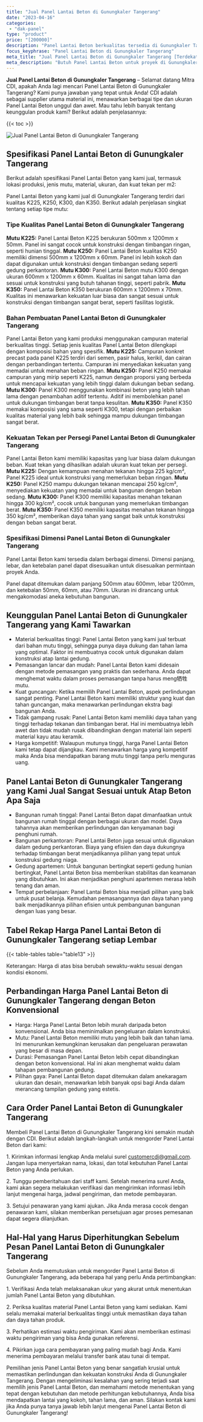 ```yaml
---
title: "Jual Panel Lantai Beton di Gunungkaler Tangerang"
date: "2023-04-16"
categories:
 - "dak-panel"
type: "product"
price: "[200000]"
description: "Panel Lantai Beton berkualitas tersedia di Gunungkaler Tangerang. Panel Lantai Beton dirancang untuk kebutuhan konstruksi modern dengan performa andalan. Hubungi kami sekarang."
focus_keyphrase: "Panel Lantai Beton di Gunungkaler Tangerang"
meta_title: "Jual Panel Lantai Beton di Gunungkaler Tangerang [Terdekat] - CDI"
meta_description: "Butuh Panel Lantai Beton untuk proyek di Gunungkaler Tangerang?. Tersedia Panel Lantai Beton premium untuk pembangunan. Penawaran spesial hanya di sini."
---
```


**Jual Panel Lantai Beton di Gunungkaler Tangerang** – Selamat datang Mitra CDI, apakah Anda lagi mencari Panel Lantai Beton di Gunungkaler Tangerang? Kami punya jawaban yang tepat untuk Anda! CDI adalah sebagai supplier utama material ini, menawarkan berbagai tipe dan ukuran Panel Lantai Beton unggul dan awet. Mau tahu lebih banyak tentang keunggulan produk kami? Berikut adalah penjelasannya:

{{< toc >}}

![Jual Panel Lantai Beton di Gunungkaler Tangerang](/images/dak-panel/dak-panel-29.jpg)

## Spesifikasi Panel Lantai Beton di Gunungkaler Tangerang

Berikut adalah spesifikasi Panel Lantai Beton yang kami jual, termasuk lokasi produksi, jenis mutu, material, ukuran, dan kuat tekan per m2:

Panel Lantai Beton yang kami jual di Gunungkaler Tangerang terdiri dari kualitas K225, K250, K300, dan K350. Berikut adalah penjelasan singkat tentang setiap tipe mutu:

### Tipe Kualitas Panel Lantai Beton di Gunungkaler Tangerang

**Mutu K225:** Panel Lantai Beton K225 berukuran 500mm x 1200mm x 50mm. Panel ini sangat cocok untuk konstruksi dengan timbangan ringan, seperti hunian tinggal.
**Mutu K250:** Panel Lantai Beton kualitas K250 memiliki dimensi 500mm x 1200mm x 60mm. Panel ini lebih kokoh dan dapat digunakan untuk konstruksi dengan timbangan sedang seperti gedung perkantoran.
**Mutu K300:** Panel Lantai Beton mutu K300 dengan ukuran 600mm x 1200mm x 60mm. Kualitas ini sangat tahan lama dan sesuai untuk konstruksi yang butuh tahanan tinggi, seperti pabrik.
**Mutu K350:** Panel Lantai Beton K350 berukuran 600mm x 1200mm x 70mm. Kualitas ini menawarkan kekuatan luar biasa dan sangat sesuai untuk konstruksi dengan timbangan sangat berat, seperti fasilitas logistik.

### Bahan Pembuatan Panel Lantai Beton di Gunungkaler Tangerang

Panel Lantai Beton yang kami produksi menggunakan campuran material berkualitas tinggi. Setiap jenis kualitas Panel Lantai Beton dilengkapi dengan komposisi bahan yang spesifik.
**Mutu K225:** Campuran konkret precast pada panel K225 terdiri dari semen, pasir halus, kerikil, dan cairan dengan perbandingan tertentu. Campuran ini menyediakan kekuatan yang memadai untuk menahan beban ringan.
**Mutu K250:** Panel K250 memakai campuran yang mirip seperti K225, namun dengan proporsi yang berbeda untuk mencapai kekuatan yang lebih tinggi dalam dukungan beban sedang.
**Mutu K300:** Panel K300 menggunakan kombinasi beton yang lebih tahan lama dengan penambahan aditif tertentu. Aditif ini membolehkan panel untuk dukungan timbangan berat tanpa kesulitan.
**Mutu K350:** Panel K350 memakai komposisi yang sama seperti K300, tetapi dengan perbaikan kualitas material yang lebih baik sehingga mampu dukungan timbangan sangat berat.

### Kekuatan Tekan per Persegi Panel Lantai Beton di Gunungkaler Tangerang

Panel Lantai Beton kami memiliki kapasitas yang luar biasa dalam dukungan beban. Kuat tekan yang dihasilkan adalah ukuran kuat tekan per persegi.
**Mutu K225:** Dengan kemampuan menahan tekanan hingga 225 kg/cm², Panel K225 ideal untuk konstruksi yang memerlukan beban ringan.
**Mutu K250:** Panel K250 mampu dukungan tekanan mencapai 250 kg/cm², menyediakan kekuatan yang memadai untuk bangunan dengan beban sedang.
**Mutu K300:** Panel K300 memiliki kapasitas menahan tekanan hingga 300 kg/cm², cocok untuk bangunan yang memerlukan timbangan berat.
**Mutu K350:** Panel K350 memiliki kapasitas menahan tekanan hingga 350 kg/cm², memberikan daya tahan yang sangat baik untuk konstruksi dengan beban sangat berat.

### Spesifikasi Dimensi Panel Lantai Beton di Gunungkaler Tangerang

Panel Lantai Beton kami tersedia dalam berbagai dimensi. Dimensi panjang, lebar, dan ketebalan panel dapat disesuaikan untuk disesuaikan permintaan proyek Anda.

Panel dapat ditemukan dalam panjang 500mm atau 600mm, lebar 1200mm, dan ketebalan 50mm, 60mm, atau 70mm. Ukuran ini dirancang untuk mengakomodasi aneka kebutuhan bangunan.

## Keunggulan Panel Lantai Beton di Gunungkaler Tangerang yang Kami Tawarkan

*   Material berkualitas tinggi: Panel Lantai Beton yang kami jual terbuat dari bahan mutu tinggi, sehingga punya daya dukung dan tahan lama yang optimal. Faktor ini membuatnya cocok untuk digunakan dalam konstruksi atap lantai gedung.
*   Pemasangan lancar dan mudah: Panel Lantai Beton kami didesain dengan metode pemasangan yang praktis dan sederhana. Anda dapat menghemat waktu dalam proses pemasangan tanpa harus meng牺牲 mutu.
*   Kuat guncangan: Ketika memilih Panel Lantai Beton, aspek perlindungan sangat penting. Panel Lantai Beton kami memiliki struktur yang kuat dan tahan guncangan, maka menawarkan perlindungan ekstra bagi bangunan Anda.
*   Tidak gampang rusak: Panel Lantai Beton kami memiliki daya tahan yang tinggi terhadap tekanan dan timbangan berat. Hal ini membuatnya lebih awet dan tidak mudah rusak dibandingkan dengan material lain seperti material kayu atau keramik.
*   Harga kompetitif: Walaupun mutunya tinggi, harga Panel Lantai Beton kami tetap dapat dijangkau. Kami menawarkan harga yang kompetitif maka Anda bisa mendapatkan barang mutu tinggi tanpa perlu menguras uang.

## Panel Lantai Beton di Gunungkaler Tangerang yang Kami Jual Sangat Sesuai untuk Atap Beton Apa Saja

*   Bangunan rumah tinggal: Panel Lantai Beton dapat dimanfaatkan untuk bangunan rumah tinggal dengan berbagai ukuran dan model. Daya tahannya akan memberikan perlindungan dan kenyamanan bagi penghuni rumah.
*   Bangunan perkantoran: Panel Lantai Beton juga sesuai untuk digunakan dalam gedung perkantoran. Biaya yang efisien dan daya dukungnya terhadap timbangan berat menjadikannya pilihan yang tepat untuk konstruksi gedung niaga.
*   Gedung apartemen: Untuk bangunan bertingkat seperti gedung hunian bertingkat, Panel Lantai Beton bisa memberikan stabilitas dan keamanan yang dibutuhkan. Ini akan menjadikan penghuni apartemen merasa lebih tenang dan aman.
*   Tempat perbelanjaan: Panel Lantai Beton bisa menjadi pilihan yang baik untuk pusat belanja. Kemudahan pemasangannya dan daya tahan yang baik menjadikannya pilihan efisien untuk pembangunan bangunan dengan luas yang besar.

## Tabel Rekap Harga Panel Lantai Beton di Gunungkaler Tangerang setiap Lembar

{{< table-tables table="table13" >}}

Keterangan: Harga di atas bisa berubah sewaktu-waktu sesuai dengan kondisi ekonomi.

## Perbandingan Harga Panel Lantai Beton di Gunungkaler Tangerang dengan Beton Konvensional

*   Harga: Harga Panel Lantai Beton lebih murah daripada beton konvensional. Anda bisa meminimalkan pengeluaran dalam konstruksi.
*   Mutu: Panel Lantai Beton memiliki mutu yang lebih baik dan tahan lama. Ini menurunkan kemungkinan kerusakan dan pengeluaran perawatan yang besar di masa depan.
*   Durasi: Pemasangan Panel Lantai Beton lebih cepat dibandingkan dengan beton konvensional. Hal ini akan menghemat waktu dalam tahapan pembangunan gedung.
*   Pilihan gaya: Panel Lantai Beton dapat ditemukan dalam anekaragam ukuran dan desain, menawarkan lebih banyak opsi bagi Anda dalam merancang tampilan gedung yang estetis.

## Cara Order Panel Lantai Beton di Gunungkaler Tangerang

Membeli Panel Lantai Beton di Gunungkaler Tangerang kini semakin mudah dengan CDI. Berikut adalah langkah-langkah untuk mengorder Panel Lantai Beton dari kami:

1\.  Kirimkan informasi lengkap Anda melalui surel customercdi@gmail.com. Jangan lupa menyertakan nama, lokasi, dan total kebutuhan Panel Lantai Beton yang Anda perlukan.

2\.  Tunggu pemberitahuan dari staff kami. Setelah menerima surel Anda, kami akan segera melakukan verifikasi dan mengirimkan informasi lebih lanjut mengenai harga, jadwal pengiriman, dan metode pembayaran.

3\.  Setujui penawaran yang kami ajukan. Jika Anda merasa cocok dengan penawaran kami, silakan memberikan persetujuan agar proses pemesanan dapat segera dilanjutkan.

## Hal-Hal yang Harus Diperhitungkan Sebelum Pesan Panel Lantai Beton di Gunungkaler Tangerang

Sebelum Anda memutuskan untuk mengorder Panel Lantai Beton di Gunungkaler Tangerang, ada beberapa hal yang perlu Anda pertimbangkan:

1\.  Verifikasi Anda telah melaksanakan ukur yang akurat untuk menentukan jumlah Panel Lantai Beton yang dibutuhkan.

2\.  Periksa kualitas material Panel Lantai Beton yang kami sediakan. Kami selalu memakai material berkualitas tinggi untuk memastikan daya tahan dan daya tahan produk.

3\.  Perhatikan estimasi waktu pengiriman. Kami akan memberikan estimasi waktu pengiriman yang bisa Anda gunakan referensi.

4\.  Pikirkan juga cara pembayaran yang paling mudah bagi Anda. Kami menerima pembayaran melalui transfer bank atau tunai di tempat.

Pemilihan jenis Panel Lantai Beton yang benar sangatlah krusial untuk memastikan perlindungan dan kekuatan konstruksi Anda di Gunungkaler Tangerang. Dengan mengeliminasi kesalahan yang sering terjadi saat memilih jenis Panel Lantai Beton, dan memahami metode menentukan yang tepat dengan kebutuhan dan metode perhitungan kebutuhannya, Anda bisa mendapatkan lantai yang kokoh, tahan lama, dan aman. Silakan kontak kami jika Anda punya tanya jawab lebih lanjut mengenai Panel Lantai Beton di Gunungkaler Tangerang!